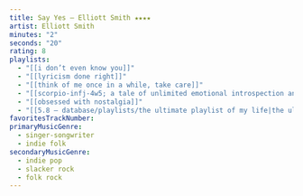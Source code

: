 ```yaml
---
title: Say Yes — Elliott Smith ★★★★
artist: Elliott Smith
minutes: "2"
seconds: "20"
rating: 8
playlists:
  - "[[i don’t even know you]]"
  - "[[lyricism done right]]"
  - "[[think of me once in a while, take care]]"
  - "[[scorpio-infj-4w5; a tale of unlimited emotional introspection and arcane bullshit]]"
  - "[[obsessed with nostalgia]]"
  - "[[5.8 — database/playlists/the ultimate playlist of my life|the ultimate playlist of my life]]"
favoritesTrackNumber:
primaryMusicGenre:
  - singer-songwriter
  - indie folk
secondaryMusicGenre:
  - indie pop
  - slacker rock
  - folk rock
---
```


